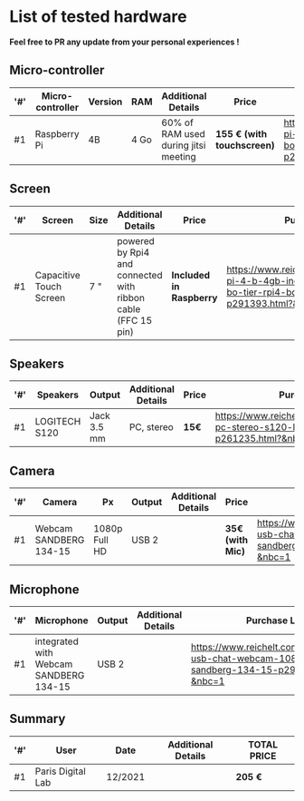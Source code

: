 # List of tested hardware

**Feel free to PR any update from your personal experiences !**


## Micro-controller

'#' |   Micro-controller  | Version       | RAM     | Additional Details                    | **Price**                    |   Purchase Link 
----|-----------------  | ------------- | ------- | ------------------------------------- | ---------------------------- | -----------------------
#1  | Raspberry Pi      | 4B            | 4 Go    | 60% of RAM used during jitsi meeting  | **155 € (with touchscreen)** | https://www.reichelt.com/fr/fr/raspberry-pi-4-b-4gb-incl-7-cran-tactile-amp-bo-tier-rpi4-bdl-4gb-7td-p291393.html?&nbc=1


## Screen

'#' |Screen                   | Size          | Additional Details | **Price**                  |  Purchase Link  
----|-----------------------  | ------------- | ------------------ | -------------------------- | --------------- 
#1 | Capacitive Touch Screen  | 7 "           | powered by Rpi4 and connected with ribbon cable (FFC 15 pin) | **Included in Raspberry** | https://www.reichelt.com/fr/fr/raspberry-pi-4-b-4gb-incl-7-cran-tactile-amp-bo-tier-rpi4-bdl-4gb-7td-p291393.html?&nbc=1                


## Speakers

'#' | Speakers               | Output       |   Additional Details | **Price**                  | Purchase Link  
----|---------------------- | ------------ | -------------------- | -------------------------- | -------------- 
#1 | LOGITECH S120          |  Jack 3.5 mm | PC, stereo           | **15€**                    | https://www.reichelt.com/fr/fr/lautsprecher-pc-stereo-s120-logitech-s120-p261235.html?&nbc=1               


## Camera

'#' | Camera                 | Px            | Output    |  Additional Details | **Price**                   |   Purchase Link  
----|---------------------- | ------------- | --------- |  ------------------ | --------------------------  | ---------------- 
#1 | Webcam SANDBERG 134-15 | 1080p Full HD | USB 2     |                     | **35€ (with Mic)**          | https://www.reichelt.com/fr/fr/webcam-usb-chat-webcam-1080p-full-hd-sandberg-134-15-p292018.html?&nbc=1                 


## Microphone

'#' | Microphone                              | Output       | Additional Details | Purchase Link  
----|--------------------------------------- | ------------ | ------------------ | -------------- 
#1 | integrated with Webcam SANDBERG 134-15  |  USB 2       |                    | https://www.reichelt.com/fr/fr/webcam-usb-chat-webcam-1080p-full-hd-sandberg-134-15-p292018.html?&nbc=1


## Summary

'#' | User                | Date       | Additional Details | TOTAL PRICE  
----|------------------- | ---------- | ------------------ | -------------- 
#1 | Paris Digital Lab   | 12/2021    |                    | **205 €**



